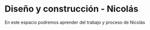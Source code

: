 # Diseño y construcción - Nicolás

En este espacio podremos aprender del trabajo y proceso de Nicolás
